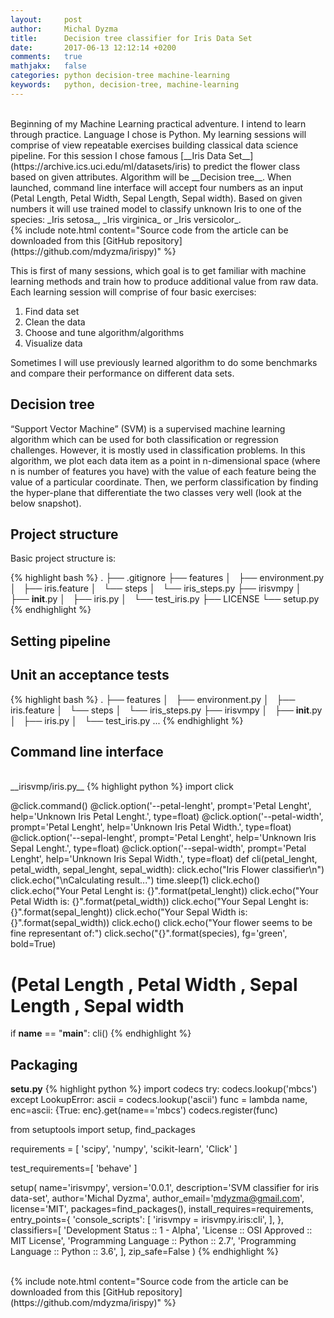 ```yaml
---
layout:     post
author:     Michal Dyzma
title:      Decision tree classifier for Iris Data Set
date:       2017-06-13 12:12:14 +0200
comments:   true
mathjakx:   false
categories: python decision-tree machine-learning
keywords:   python, decision-tree, machine-learning
---
```


<!-- ![banner][banner] -->
<br>
Beginning of my Machine Learning practical adventure. I intend to learn through practice. Language I chose is Python. My learning sessions will comprise of view repeatable exercises building classical data science pipeline. For this session I chose famous [__Iris Data Set__](https://archive.ics.uci.edu/ml/datasets/iris) to predict the flower class based on given attributes. Algorithm will be __Decision tree__. When launched, command line interface will accept four numbers as an input (Petal Length, Petal Width, Sepal Length, Sepal width). Based on given numbers it will use trained model to classify unknown Iris to one of the species: _Iris setosa_,  _Iris virginica_ or _Iris versicolor_.

<br>
{% include note.html content="Source code from the article can be downloaded from this [GitHub repository](https://github.com/mdyzma/irispy)" %}

This is first of many sessions, which goal is to get familiar with machine learning methods and train how to produce additional value from raw data. Each learning session will comprise of four basic exercises:

1. Find data set
2. Clean the data
3. Choose and tune algorithm/algorithms
4. Visualize data

Sometimes I will use previously learned algorithm to do some benchmarks and compare their performance on different data sets.

## Decision tree

“Support Vector Machine” (SVM) is a supervised machine learning algorithm which can be used for both classification or regression challenges. However, it is mostly used in classification problems. In this algorithm, we plot each data item as a point in n-dimensional space (where n is number of features you have) with the value of each feature being the value of a particular coordinate. Then, we perform classification by finding the hyper-plane that differentiate the two classes very well (look at the below snapshot).

## Project structure

Basic project structure is:

{% highlight bash %}
.
├── .gitignore
├── features
│   ├── environment.py
│   ├── iris.feature
│   └── steps
│       └── iris_steps.py
├── irisvmpy
│   ├── __init__.py
│   ├── iris.py
│   └── test_iris.py
├── LICENSE
└──  setup.py
{% endhighlight %}

## Setting pipeline







## Unit an acceptance tests

{% highlight bash %}
.
├── features
│   ├── environment.py
│   ├── iris.feature
│   └── steps
│       └── iris_steps.py
├── irisvmpy
│   ├── __init__.py
│   ├── iris.py
│   └── test_iris.py
...
{% endhighlight %}


## Command line interface



<br>
__irisvmp/iris.py__
{% highlight python %}
import click

@click.command()
@click.option('--petal-lenght', prompt='Petal Lenght',
              help='Unknown Iris Petal Lenght.', type=float)
@click.option('--petal-width', prompt='Petal Lenght',
              help='Unknown Iris Petal Width.', type=float)
@click.option('--sepal-lenght', prompt='Petal Lenght',
              help='Unknown Iris Sepal Lenght.', type=float)
@click.option('--sepal-width', prompt='Petal Lenght',
              help='Unknown Iris Sepal Width.', type=float)
def cli(petal_lenght, petal_width, sepal_lenght, sepal_width):
	click.echo("Iris Flower classifier\n")
	click.echo("\nCalculating result...")
	time.sleep(1)
	click.echo()
	click.echo("Your Petal Lenght is: {}".format(petal_lenght))
	click.echo("Your Petal Width  is: {}".format(petal_width))
	click.echo("Your Sepal Lenght is: {}".format(sepal_lenght))
	click.echo("Your Sepal Width  is: {}".format(sepal_width))
	click.echo()
	click.echo("Your flower seems to be fine representant of:")
	click.secho("{}".format(species), fg='green', bold=True)
# (Petal Length , Petal Width , Sepal Length , Sepal width

if __name__ == "__main__":
	cli()
{% endhighlight %}


##  Packaging


__setu.py__
{% highlight python %}
import codecs
try:
    codecs.lookup('mbcs')
except LookupError:
    ascii = codecs.lookup('ascii')
    func = lambda name, enc=ascii: {True: enc}.get(name=='mbcs')
    codecs.register(func)

from setuptools import setup, find_packages


requirements = [
	'scipy', 'numpy', 'scikit-learn', 'Click'
]

test_requirements=[
	'behave'
]

setup(
	name='irisvmpy',
	version='0.0.1',
	description='SVM classifier for iris data-set',
	author='Michal Dyzma',
	author_email='mdyzma@gmail.com',
	license='MIT',
	packages=find_packages(),
	install_requires=requirements,
	entry_points={
    	'console_scripts': [
        		'irisvmpy = irisvmpy.iris:cli',
        	],
        },
	classifiers=[
        'Development Status :: 1 - Alpha',
        'License :: OSI Approved :: MIT License',
        'Programming Language :: Python :: 2.7',
        'Programming Language :: Python :: 3.6',
      ],
	zip_safe=False
)
{% endhighlight %}


<br>
{% include note.html content="Source code from the article can be downloaded from this [GitHub repository](https://github.com/mdyzma/irispy)" %}


<!-- Images -->

[banner]:   /assets/2017-05-12/banner.jpg
<!-- [iris_cli]: /assets/2017-05-12/iris_cli.png -->
